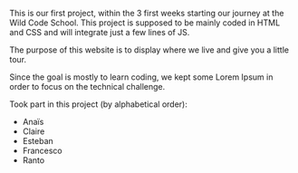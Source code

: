 This is our first project, within the 3 first weeks starting our journey at the Wild Code School.
This project is supposed to be mainly coded in HTML and CSS and will integrate just a few lines of JS.

The purpose of this website is to display where we live and give you a little tour. 

Since the goal is mostly to learn coding, we kept some Lorem Ipsum in order to focus on the technical challenge. 

Took part in this project (by alphabetical order):
- Anaïs
- Claire 
- Esteban
- Francesco
- Ranto
